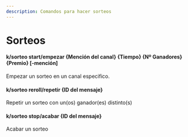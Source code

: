 ```yaml
---
description: Comandos para hacer sorteos
---
```


# Sorteos

#### k/sorteo start/empezar {Mención del canal} {Tiempo} {Nº Ganadores} {Premio} \[-mención\]

Empezar un sorteo en un canal especifico.

#### k/sorteo reroll/repetir {ID del mensaje}

Repetir un sorteo con un\(os\) ganador\(es\) distinto\(s\)

#### k/sorteo stop/acabar {ID del mensaje}

Acabar un sorteo

